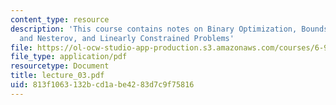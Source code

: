 ```yaml
---
content_type: resource
description: 'This course contains notes on Binary Optimization, Bounds: Goemans-Williamson
  and Nesterov, and Linearly Constrained Problems'
file: https://ol-ocw-studio-app-production.s3.amazonaws.com/courses/6-972-algebraic-techniques-and-semidefinite-optimization-spring-2006/813f1063132bcd1abe4283d7c9f75816_lecture_03.pdf
file_type: application/pdf
resourcetype: Document
title: lecture_03.pdf
uid: 813f1063-132b-cd1a-be42-83d7c9f75816
---
```

